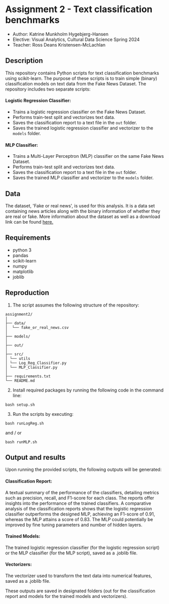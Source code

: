 # Assignment 2 - Text classification benchmarks

- Author: Katrine Munkholm Hygebjerg-Hansen
- Elective: Visual Analytics, Cultural Data Science Spring 2024
- Teacher: Ross Deans Kristensen-McLachlan

## Description

This repository contains Python scripts for text classification benchmarks using scikit-learn. The purpose of these scripts is to train simple (binary) classification models on text data from the Fake News Dataset. The repository includes two separate scripts:

#### Logistic Regression Classifier:
- Trains a logistic regression classifier on the Fake News Dataset.
- Performs train-test split and vectorizes text data.
- Saves the classification report to a text file in the `out` folder.
- Saves the trained logistic regression classifier and vectorizer to the `models` folder.

#### MLP Classifier:
- Trains a Multi-Layer Perceptron (MLP) classifier on the same Fake News Dataset.
- Performs train-test split and vectorizes text data.
- Saves the classification report to a text file in the `out` folder.
- Saves the trained MLP classifier and vectorizer to the `models` folder.


## Data

The dataset, 'Fake or real news', is used for this analysis. 
It is a data set containing news articles along with the binary information of whether they are real or fake.
More information about the dataset as well as a download link can be found [here.](https://github.com/lutzhamel/fake-news/blob/master/README.md)


## Requirements

- python 3 
- pandas 
- scikit-learn 
- numpy 
- matplotlib 
- joblib

## Reproduction

1. The script assumes the following structure of the repository:
```
assignment2/
│
├── data/
│  └── fake_or_real_news.csv
│
├── models/
│  
├── out/
│
├── src/
│ └── utils
│ └── Log_Reg_Classifier.py
│ └── MLP_Classifier.py
│
├── requirements.txt
└── README.md
```

2. Install required packages by running the following code in the command line:

```bash setup.sh```

3. Run the scripts by executing:

``` bash runLogReg.sh ```

and / or

``` bash runMLP.sh ```

## Output and results

Upon running the provided scripts, the following outputs will be generated:

#### Classification Report: 
A textual summary of the performance of the classifiers, detailing metrics such as precision, recall, and F1-score for each class.
The reports offer insights into the performance of the trained classifiers. A comparative analysis of the classification reports shows that the logistic regression classifier outperforms the designed MLP, achieving an F1-score of 0.91, whereas the MLP attains a score of 0.83. 
The MLP could potentially be improved by fine tuning parameters and number of hidden layers. 

#### Trained Models: 
The trained logistic regression classifier (for the logistic regression script) or the MLP classifier (for the MLP script), saved as a .joblib file.

#### Vectorizers:
The vectorizer used to transform the text data into numerical features, saved as a .joblib file.

These outputs are saved in designated folders (out for the classification report and models for the trained models and vectorizers). 

